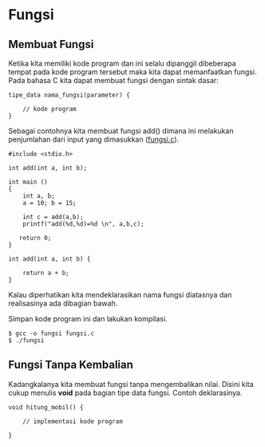 # Fungsi

## Membuat Fungsi
Ketika kita memiliki kode program dan ini selalu dipanggil dibeberapa tempat pada kode program tersebut maka kita dapat memanfaatkan fungsi. Pada bahasa C kita dapat membuat fungsi dengan sintak dasar:

	tipe_data nama_fungsi(parameter) {
	
		// kode program
	}


Sebagai contohnya kita membuat fungsi add() dimana ini melakukan penjumlahan dari input yang dimasukkan ([fungsi.c](../src/fungsi.c)).


	#include <stdio.h>
	 
	int add(int a, int b);
	 
	int main ()
	{
	    int a, b;
		a = 10; b = 15;
		
		int c = add(a,b);
		printf("add(%d,%d)=%d \n", a,b,c);
	      
	   return 0;
	}
	
	int add(int a, int b) {
	
		return a + b;
	}

Kalau diperhatikan kita mendeklarasikan nama fungsi diatasnya dan realisasinya ada dibagian bawah.

Simpan kode program ini dan lakukan kompilasi.

	$ gcc -o fungsi fungsi.c
	$ ./fungsi


## Fungsi Tanpa Kembalian

Kadangkalanya kita membuat fungsi tanpa mengembalikan nilai. Disini kita cukup menulis **void** pada bagian tipe data fungsi. Contoh deklarasinya.

	void hitung_mobil() {
	
		// implementasi kode program
	
	}
